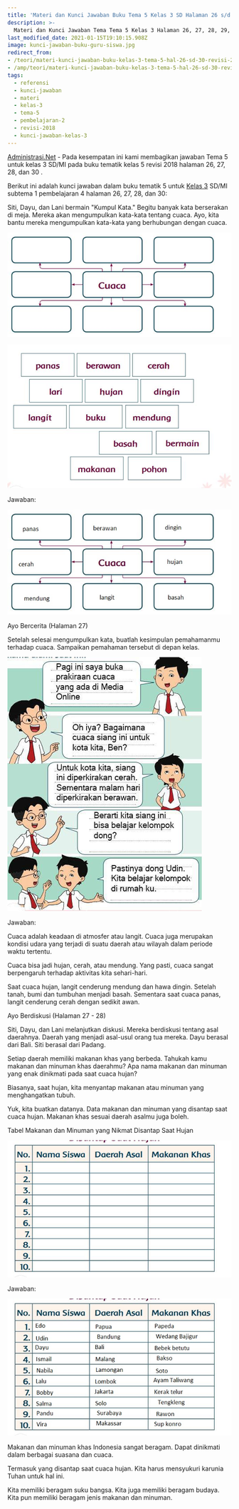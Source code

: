 ```yaml
---
title: 'Materi dan Kunci Jawaban Buku Tema 5 Kelas 3 SD Halaman 26 s/d 30'
description: >-
  Materi dan Kunci Jawaban Tema Tema 5 Kelas 3 Halaman 26, 27, 28, 29, dan 30 Buku Siswa SD Kurikulum 2018.
last_modified_date: 2021-01-15T19:10:15.908Z
image: kunci-jawaban-buku-guru-siswa.jpg
redirect_from: 
- /teori/materi-kunci-jawaban-buku-kelas-3-tema-5-hal-26-sd-30-revisi-2018
- /amp/teori/materi-kunci-jawaban-buku-kelas-3-tema-5-hal-26-sd-30-revisi-2018
tags:
  - referensi
  - kunci-jawaban
  - materi
  - kelas-3
  - tema-5
  - pembelajaran-2
  - revisi-2018
  - kunci-jawaban-kelas-3
---
```



[Administrasi.Net](https://administrasi.net "Administrasi.Net") - Pada kesempatan ini kami membagikan jawaban Tema 5 untuk kelas 3 SD/MI pada buku tematik kelas 5 revisi 2018 halaman 26, 27, 28, dan 30 .

Berikut ini adalah kunci jawaban dalam buku tematik 5 untuk [Kelas 3](https://administrasi.net/bse/buku-tematik-sd-mi-kelas-3-kurikulum-2013 "Buku Tematik Kelas 3 SD") SD/MI subtema 1 pembelajaran 4 halaman 26, 27, 28, dan 30:

Siti, Dayu, dan Lani bermain "Kumpul Kata." Begitu banyak kata berserakan di meja. Mereka akan mengumpulkan kata-kata tentang cuaca. Ayo, kita bantu mereka mengumpulkan kata-kata yang berhubungan dengan cuaca.

![Soal Cuaca](/img/soal-cuaca.jpg "Soal Cuaca")

![Soal Cuaca](/img/soal-cuaca2.jpg "Soal Cuaca")

Jawaban:

![Cuaca Jawaban](/img/cuaca-jawaban.jpg "Jawaban Cuaca")

Ayo Bercerita (Halaman 27)

Setelah selesai mengumpulkan kata, buatlah kesimpulan pemahamanmu terhadap cuaca. Sampaikan pemahaman tersebut di depan kelas.

![Membuat Kesimpulan](/img/jawaban-tema-5-kelas-3-halaman-14.jpg "Membuat Kesimpulan")

Jawaban:

Cuaca adalah keadaan di atmosfer atau langit. Cuaca juga merupakan kondisi udara yang terjadi di suatu daerah atau wilayah dalam periode waktu tertentu.

Cuaca bisa jadi hujan, cerah, atau mendung. Yang pasti, cuaca sangat berpengaruh terhadap aktivitas kita sehari-hari.

Saat cuaca hujan, langit cenderung mendung dan hawa dingin. Setelah tanah, bumi dan tumbuhan menjadi basah. Sementara saat cuaca panas, langit cenderung cerah dengan sedikit awan.

Ayo Berdiskusi (Halaman 27 - 28)

Siti, Dayu, dan Lani melanjutkan diskusi. Mereka berdiskusi tentang asal daerahnya. Daerah yang menjadi asal-usul orang tua mereka. Dayu berasal dari Bali. Siti berasal dari Padang.

Setiap daerah memiliki makanan khas yang berbeda. Tahukah kamu makanan dan minuman khas daerahmu? Apa nama makanan dan minuman yang enak dinikmati pada saat cuaca hujan?

Biasanya, saat hujan, kita menyantap makanan atau minuman yang menghangatkan tubuh.

Yuk, kita buatkan datanya. Data makanan dan minuman yang disantap saat cuaca hujan. Makanan khas sesuai daerah asalmu juga boleh.

Tabel Makanan dan Minuman yang Nikmat Disantap Saat Hujan

![Soal Halaman 27-28](/img/tabel-makanan.jpg "Soal Halaman 27-28")

Jawaban:

![Jawaban halaman 27-28](/img/tabel-makanan-jawaban.jpg "Jawaban halaman 27-28")

Makanan dan minuman khas Indonesia sangat beragam. Dapat dinikmati dalam berbagai suasana dan cuaca.

Termasuk yang disantap saat cuaca hujan. Kita harus mensyukuri karunia Tuhan untuk hal ini.

Kita memiliki beragam suku bangsa. Kita juga memiliki beragam budaya. Kita pun memiliki beragam jenis makanan dan minuman.